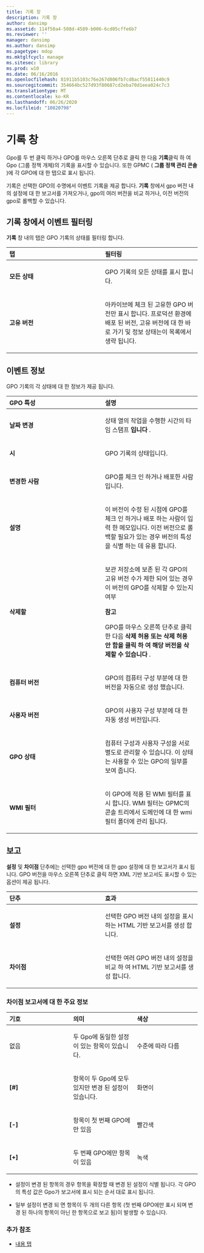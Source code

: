 ```yaml
---
title: 기록 창
description: 기록 창
author: dansimp
ms.assetid: 114f50a4-508d-4589-b006-6cd05cffe6b7
ms.reviewer: ''
manager: dansimp
ms.author: dansimp
ms.pagetype: mdop
ms.mktglfcycl: manage
ms.sitesec: library
ms.prod: w10
ms.date: 06/16/2016
ms.openlocfilehash: 81911b5103c76e267d806fb7cd8acf55811440c9
ms.sourcegitcommit: 354664bc527d93f80687cd2eba70d1eea024c7c3
ms.translationtype: MT
ms.contentlocale: ko-KR
ms.lasthandoff: 06/26/2020
ms.locfileid: "10820798"
---
```

# 기록 창


Gpo를 두 번 클릭 하거나 GPO를 마우스 오른쪽 단추로 클릭 한 다음 **기록**클릭 하 여 Gpo (그룹 정책 개체)의 기록을 표시할 수 있습니다. 또한 GPMC ( **그룹 정책 관리 콘솔** )에 각 GPO에 대 한 탭으로 표시 됩니다.

기록은 선택한 GPO의 수명에서 이벤트 기록을 제공 합니다. **기록** 창에서 gpo 버전 내의 설정에 대 한 보고서를 가져오거나, gpo의 여러 버전을 비교 하거나, 이전 버전의 gpo로 롤백할 수 있습니다.

## 기록 창에서 이벤트 필터링


**기록** 창 내의 탭은 GPO 기록의 상태를 필터링 합니다.

<table>
<colgroup>
<col width="50%" />
<col width="50%" />
</colgroup>
<thead>
<tr class="header">
<th align="left">탭</th>
<th align="left">필터링</th>
</tr>
</thead>
<tbody>
<tr class="odd">
<td align="left"><p><strong>모든 상태</strong></p></td>
<td align="left"><p>GPO 기록의 모든 상태를 표시 합니다.</p></td>
</tr>
<tr class="even">
<td align="left"><p><strong>고유 버전</strong></p></td>
<td align="left"><p>아카이브에 체크 된 고유한 GPO 버전만 표시 합니다. 프로덕션 환경에 배포 된 버전, 고유 버전에 대 한 바로 가기 및 정보 상태는이 목록에서 생략 됩니다.</p></td>
</tr>
</tbody>
</table>



## 이벤트 정보


GPO 기록의 각 상태에 대 한 정보가 제공 됩니다.

<table>
<colgroup>
<col width="50%" />
<col width="50%" />
</colgroup>
<thead>
<tr class="header">
<th align="left">GPO 특성</th>
<th align="left">설명</th>
</tr>
</thead>
<tbody>
<tr class="odd">
<td align="left"><p><strong>날짜 변경</strong></p></td>
<td align="left"><p>상태 열의 작업을 수행한 시간의 타임 스탬프 <strong> 입니다 </strong> .</p></td>
</tr>
<tr class="even">
<td align="left"><p><strong>시</strong></p></td>
<td align="left"><p>GPO 기록의 상태입니다.</p></td>
</tr>
<tr class="odd">
<td align="left"><p><strong>변경한 사람</strong></p></td>
<td align="left"><p>GPO를 체크 인 하거나 배포한 사람입니다.</p></td>
</tr>
<tr class="even">
<td align="left"><p><strong>설명</strong></p></td>
<td align="left"><p>이 버전이 수정 된 시점에 GPO를 체크 인 하거나 배포 하는 사람이 입력 한 메모입니다. 이전 버전으로 롤백할 필요가 있는 경우 버전의 특성을 식별 하는 데 유용 합니다.</p></td>
</tr>
<tr class="odd">
<td align="left"><p><strong>삭제할</strong></p></td>
<td align="left"><p>보관 저장소에 보존 된 각 GPO의 고유 버전 수가 제한 되어 있는 경우이 버전의 GPO를 삭제할 수 있는지 여부</p>
<div class="alert">
<strong>참고</strong><br/><p>GPO를 마우스 오른쪽 단추로 클릭 한 다음 <strong> 삭제 허용 또는 삭제 허용 안 함을 클릭 하 여 해당 버전을 삭제할 수 있습니다 </strong> <strong> </strong> .</p>
</div>
<div>

</div></td>
</tr>
<tr class="even">
<td align="left"><p><strong>컴퓨터 버전</strong></p></td>
<td align="left"><p>GPO의 컴퓨터 구성 부분에 대 한 버전을 자동으로 생성 했습니다.</p></td>
</tr>
<tr class="odd">
<td align="left"><p><strong>사용자 버전</strong></p></td>
<td align="left"><p>GPO의 사용자 구성 부분에 대 한 자동 생성 버전입니다.</p></td>
</tr>
<tr class="even">
<td align="left"><p><strong>GPO 상태</strong></p></td>
<td align="left"><p>컴퓨터 구성과 사용자 구성을 서로 별도로 관리할 수 있습니다. 이 상태는 사용할 수 있는 GPO의 일부를 보여 줍니다.</p></td>
</tr>
<tr class="odd">
<td align="left"><p><strong>WMI 필터</strong></p></td>
<td align="left"><p>이 GPO에 적용 된 WMI 필터를 표시 합니다. WMI 필터는 <strong> </strong> GPMC의 콘솔 트리에서 도메인에 대 한 wmi 필터 폴더에 관리 됩니다.</p></td>
</tr>
</tbody>
</table>



## 보고


**설정** 및 **차이점** 단추에는 선택한 gpo 버전에 대 한 gpo 설정에 대 한 보고서가 표시 됩니다. GPO 버전을 마우스 오른쪽 단추로 클릭 하면 XML 기반 보고서도 표시할 수 있는 옵션이 제공 됩니다.

<table>
<colgroup>
<col width="50%" />
<col width="50%" />
</colgroup>
<thead>
<tr class="header">
<th align="left">단추</th>
<th align="left">효과</th>
</tr>
</thead>
<tbody>
<tr class="odd">
<td align="left"><p><strong>설정</strong></p></td>
<td align="left"><p>선택한 GPO 버전 내의 설정을 표시 하는 HTML 기반 보고서를 생성 합니다.</p></td>
</tr>
<tr class="even">
<td align="left"><p><strong>차이점</strong></p></td>
<td align="left"><p>선택한 여러 GPO 버전 내의 설정을 비교 하 여 HTML 기반 보고서를 생성 합니다.</p></td>
</tr>
</tbody>
</table>



### 차이점 보고서에 대 한 주요 정보

<table>
<colgroup>
<col width="33%" />
<col width="33%" />
<col width="33%" />
</colgroup>
<thead>
<tr class="header">
<th align="left">기호</th>
<th align="left">의미</th>
<th align="left">색상</th>
</tr>
</thead>
<tbody>
<tr class="odd">
<td align="left"><p>없음</p></td>
<td align="left"><p>두 Gpo에 동일한 설정이 있는 항목이 있습니다.</p></td>
<td align="left"><p>수준에 따라 다름</p></td>
</tr>
<tr class="even">
<td align="left"><p><strong>[#]</strong></p></td>
<td align="left"><p>항목이 두 Gpo에 모두 있지만 변경 된 설정이 있습니다.</p></td>
<td align="left"><p>화면이</p></td>
</tr>
<tr class="odd">
<td align="left"><p><strong>[-]</strong></p></td>
<td align="left"><p>항목이 첫 번째 GPO에만 있음</p></td>
<td align="left"><p>빨간색</p></td>
</tr>
<tr class="even">
<td align="left"><p><strong>[+]</strong></p></td>
<td align="left"><p>두 번째 GPO에만 항목이 있음</p></td>
<td align="left"><p>녹색</p></td>
</tr>
</tbody>
</table>



-   설정이 변경 된 항목의 경우 항목을 확장할 때 변경 된 설정이 식별 됩니다. 각 GPO의 특성 값은 Gpo가 보고서에 표시 되는 순서 대로 표시 됩니다.

-   일부 설정이 변경 되 면 항목이 두 개의 다른 항목 (첫 번째 GPO에만 표시 되며 변경 된 하나의 항목이 아닌 한 항목으로 보고 됨)이 발생할 수 있습니다.

### 추가 참조

-   [내용 탭](contents-tab-agpm30ops.md)









